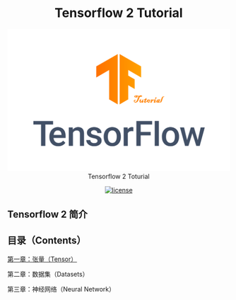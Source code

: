 <h1><center>Tensorflow 2 Tutorial</center></h1>
<center><img src="./TF_logo.png" /></center>


<div align="center">
    <div>
    Tensorflow 2 Toturial
    </div>

[![license](https://img.shields.io/github/license/open-mmlab/mmclassification.svg)](https://github.com/open-mmlab/mmclassification/blob/master/LICENSE)

</div>

## Tensorflow 2 简介

## 目录（Contents）

[第一章：张量（Tensor）](https://github.com/Meimin-Wang/Tensorflow-2_Tutorial/blob/main/第一章%20张量（Tensor）/README.md)

第二章：数据集（Datasets）

第三章：神经网络（Neural Network）
